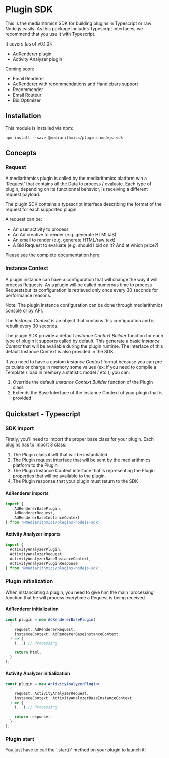 # Plugin SDK

This is the mediarithmics SDK for building plugins in Typescript or raw Node.js easily. As this package includes Typescript interfaces, we recommend that you use it with Typescript.

It covers (as of v0.1.0):
- AdRenderer plugin
- Activity Analyzer plugin

Coming soon:
- Email Renderer
- AdRenderer with recommendations and Handlebars support
- Recommender
- Email Routeur
- Bid Optimizer

## Installation

This module is installed via npm:

```
npm install --save @mediarithmics/plugins-nodejs-sdk
```
## Concepts

### Request

A mediarithmics plugin is called by the mediarithmics platform wih a 'Request' that contains all the Data to process / evaluate. Each type of plugin, depending on its functionnal behavior, is receiving a different request payload.

The plugin SDK contains a typescript interface describing the format of the request for each supported plugin.

A request can be:
- An user activity to process
- An Ad creative to render (e.g. generate HTML/JS)
- An email to render (e.g. generate HTML/raw text)
- A Bid Request to evaluate (e.g. should I bid on it? And at which price?)

Please see the complete documentation [here.](https://developer.mediarithmics.com/)

### Instance Context

A plugin instance can have a configuration that will change the way it will process Requests. As a plugin will be called numerous time to process Requestsbut its configuration is retrieved only once every 30 seconds for performance reasons.

Note: The plugin instance configuration can be done through mediarithmics console or by API.

The *Instance Context* is an object that contains this configuration and is rebuilt every 30 seconds.

The plugin SDK provide a default *Instance Context Builder* function for each type of plugin it supports called by default. This generate a basic *Instance Context* that will be available during the plugin runtime. The interface of this default Instance Context is also provided in the SDK.

If you need to have a custom *Instance Context* format because you can pre-calculate or charge in memory some values (ex: if you need to compile a Template / load in memory a statistic model / etc.), you can:
1. Override the default *Instance Context Builder* function of the Plugin class
2. Extends the Base Interface of the Instance Context of your plugin that is provided 

## Quickstart - Typescript

### SDK import

Firstly, you'll need to import the proper base class for your plugin. Each plugins has to import 3 class:
1. The Plugin class itself that will be instantiated
2. The Plugin request interface that will be sent by the mediarithmics platform to the Plugin
3. The Plugin Instance Context interface that is representing the Plugin properties that will be available to the plugin.
4. The Plugin response that your plugin must return to the SDK

#### AdRenderer imports
``` js
import {
    AdRendererBasePlugin,
    AdRendererRequest,
    AdRendererBaseInstanceContext
} from '@mediarithmics/plugins-nodejs-sdk';
```

#### Activity Analyzer imports
``` js
import {
  ActivityAnalyzerPlugin,
  ActivityAnalyzerRequest,
  ActivityAnalyzerBaseInstanceContext,
  ActivityAnalyzerPluginResponse
} from '@mediarithmics/plugins-nodejs-sdk';
```

### Plugin initialization

When instanciating a plugin, you need to give him the main 'processing' function that he will process everytime a Request is being received.

#### AdRenderer initialization
``` js
const plugin = new AdRendererBasePlugin(
  (
    request: AdRendererRequest,
    instanceContext: AdRendererBaseInstanceContext
  ) => {
    (...) // Processing

    return html;
  }
);
```

#### Activity Analyzer initialization

``` js
const plugin = new ActivityAnalyzerPlugin(
  (
    request: ActivityAnalyzerRequest,
    instanceContext: ActivityAnalyzerBaseInstanceContext
  ) => {
    (...) // Processing

    return response;
  }
);
```

### Plugin start

You just have to call the '.start()' method on your plugin to launch it!